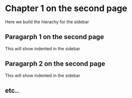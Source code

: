 # Chapter 1 on the second page

Here we build the hierachy for the sidebar

## Paragarph 1 on the second page

This will show indented in the sidebar

## Paragarph 2 on the second page

This will show indented in the sidebar

## etc..
